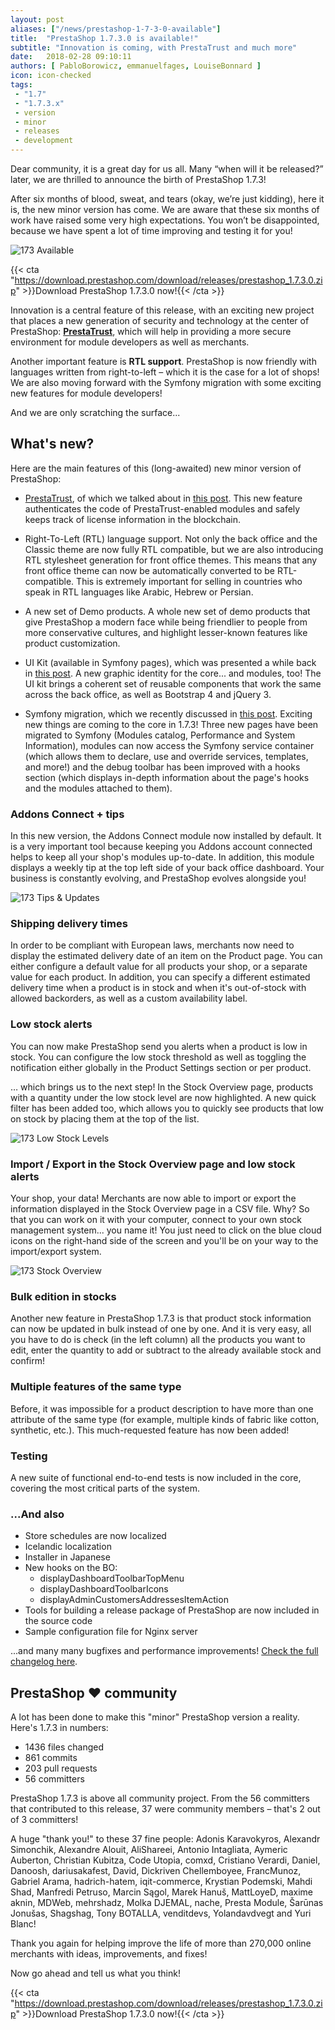 ```yaml
---
layout: post
aliases: ["/news/prestashop-1-7-3-0-available"]
title:  "PrestaShop 1.7.3.0 is available!"
subtitle: "Innovation is coming, with PrestaTrust and much more"
date:   2018-02-28 09:10:11
authors: [ PabloBorowicz, emmanuelfages, LouiseBonnard ]
icon: icon-checked
tags:
 - "1.7"
 - "1.7.3.x"
 - version
 - minor
 - releases
 - development
---
```

 
Dear community, it is a great day for us all. Many “when will it be released?” later, we are thrilled to announce the birth of PrestaShop 1.7.3!

After six months of blood, sweat, and tears (okay, we’re just kidding), here it is, the new minor version has come. We are aware that these six months of work have raised some very high expectations. You won’t be disappointed, because we have spent a lot of time improving and testing it for you!

![173 Available](/assets/images/2018/02/173_Release.jpg)

{{< cta "https://download.prestashop.com/download/releases/prestashop_1.7.3.0.zip" >}}Download PrestaShop 1.7.3.0 now!{{< /cta >}}

Innovation is a central feature of this release, with an exciting new project that places a new generation of security and technology at the center of PrestaShop: [**PrestaTrust**](https://www.prestashop.com/en/prestatrust), which will help in providing a more secure environment for module developers as well as merchants.

Another important feature is **RTL support**. PrestaShop is now friendly with languages written from right-to-left – which it is the case for a lot of shops! We are also moving forward with the Symfony migration with some exciting new features for module developers!

And we are only scratching the surface...


## What's new?
 
Here are the main features of this (long-awaited) new minor version of PrestaShop:
 
- [PrestaTrust](https://www.prestashop.com/en/prestatrust), of which we talked about in [this post](http://build.prestashop.com/news/everything-you-always-wanted-to-know-about-prestatrust). This new feature authenticates the code of PrestaTrust-enabled modules and safely keeps track of license information in the blockchain.

- Right-To-Left (RTL) language support. Not only the back office and the Classic theme are now fully RTL compatible, but we are also introducing RTL stylesheet generation for front office themes. This means that any front office theme can now be automatically converted to be RTL-compatible. This is extremely important for selling in countries who speak in RTL languages like Arabic, Hebrew or Persian.

- A new set of Demo products. A whole new set of demo products that give PrestaShop a modern face while being friendlier to people from more conservative cultures, and highlight lesser-known features like product customization.

- UI Kit (available in Symfony pages), which was presented a while back in [this post](http://build.prestashop.com/news/PrestaShop-UI-Kit). A new graphic identity for the core... and modules, too! The UI kit brings a coherent set of reusable components that work the same across the back office, as well as Bootstrap 4 and jQuery 3.

- Symfony migration, which we recently discussed in [this post](http://build.prestashop.com/news/make-back-office-modules-great-again). Exciting new things are coming to the core in 1.7.3! Three new pages have been migrated to Symfony (Modules catalog, Performance and System Information), modules can now access the Symfony service container (which allows them to declare, use and override services, templates, and more!) and the debug toolbar has been improved with a hooks section (which displays in-depth information about the page's hooks and the modules attached to them).
 
### Addons Connect + tips

In this new version, the Addons Connect module now installed by default. It is a very important tool because keeping you Addons account connected helps to keep all your shop's modules up-to-date. In addition, this module displays a weekly tip at the top left side of your back office dashboard. Your business is constantly evolving, and PrestaShop evolves alongside you!

![173 Tips & Updates](/assets/images/2018/02/173_Tips_Updates.png)


### Shipping delivery times
 
In order to be compliant with European laws, merchants now need to display the estimated delivery date of an item on the Product page. You can either configure a default value for all products your shop, or a separate value for each product. In addition, you can specify a different estimated delivery time when a product is in stock and when it's out-of-stock with allowed backorders, as well as a custom availability label.

 
### Low stock alerts
 
You can now make PrestaShop send you alerts when a product is low in stock. You can configure the low stock threshold as well as toggling the notification either globally in the Product Settings section or per product.

… which brings us to the next step! In the Stock Overview page, products with a quantity under the low stock level are now highlighted. A new quick filter has been added too, which allows you to quickly see products that low on stock by placing them at the top of the list.

![173 Low Stock Levels](/assets/images/2018/02/173_Low_Stock_Levels.png)


### Import / Export in the Stock Overview page and low stock alerts

Your shop, your data! Merchants are now able to import or export the information displayed in the Stock Overview page in a CSV file. Why? So that you can work on it with your computer, connect to your own stock management system... you name it! You just need to click on the blue cloud icons on the right-hand side of the screen and you'll be on your way to the import/export system.

![173 Stock Overview](/assets/images/2018/02/173_Stock_Import.png)

### Bulk edition in stocks
 
Another new feature in PrestaShop 1.7.3 is that product stock information can now be updated in bulk instead of one by one. And it is very easy, all you have to do is check (in the left column) all the products you want to edit, enter the quantity to add or subtract to the already available stock and confirm!


### Multiple features of the same type

Before, it was impossible for a product description to have more than one attribute of the same type (for example, multiple kinds of fabric like cotton, synthetic, etc.). This much-requested feature has now been added!


### Testing

A new suite of functional end-to-end tests is now included in the core, covering the most critical parts of the system.

### ...And also

- Store schedules are now localized
- Icelandic localization
- Installer in Japanese
- New hooks on the BO:
    - displayDashboardToolbarTopMenu
    - displayDashboardToolbarIcons
    - displayAdminCustomersAddressesItemAction
- Tools for building a release package of PrestaShop are now included in the source code
- Sample configuration file for Nginx server

...and many many bugfixes and performance improvements! [Check the full changelog here]( https://assets.prestashop2.com/en/system/files/ps_releases/changelog_1.7.3.0.txt).

## PrestaShop ❤️ community

A lot has been done to make this "minor" PrestaShop version a reality. Here's 1.7.3 in numbers:
* 1436 files changed
* 861 commits
* 203 pull requests
* 56 committers

PrestaShop 1.7.3 is above all community project. From the 56 committers that contributed to this release, 37 were community members – that's 2 out of 3 committers!

A huge "thank you!" to these 37 fine people: Adonis Karavokyros, Alexandr Simonchik, Alexandre Alouit, AliShareei, Antonio Intagliata, Aymeric Auberton, Christian Kubitza, Code Utopia, comxd, Cristiano Verardi, Daniel, Danoosh, dariusakafest, David, Dickriven Chellemboyee, FrancMunoz, Gabriel Arama, hadrich-hatem, iqit-commerce, Krystian Podemski, Mahdi Shad, Manfredi Petruso, Marcin Sągol, Marek Hanuš, MattLoyeD, maxime aknin, MDWeb, mehrshadz, Molka DJEMAL, nache, Presta Module, Šarūnas Jonušas, Shagshag, Tony BOTALLA, venditdevs, Yolandavdvegt and Yuri Blanc!
 
Thank you again for helping improve the life of more than 270,000 online merchants with ideas, improvements, and fixes!
 
Now go ahead and tell us what you think!

{{< cta "https://download.prestashop.com/download/releases/prestashop_1.7.3.0.zip" >}}Download PrestaShop 1.7.3.0 now!{{< /cta >}}
